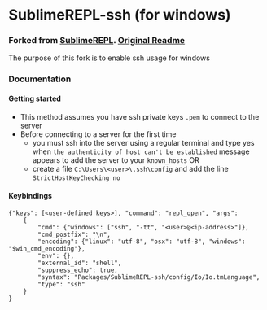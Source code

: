 SublimeREPL-ssh (for windows)
=====================================

### Forked from [SublimeREPL](https://github.com/wuub/SublimeREPL). [Original Readme](./README_original.md)

The purpose of this fork is to enable ssh usage for windows



### Documentation

#### Getting started

* This method assumes you have ssh private keys `.pem` to connect to the server
* Before connecting to a server for the first time
    * you must ssh into the server using a regular terminal and type yes when `the authenticity of host can't be established` message appears to add the server to your `known_hosts` OR
    * create a file `C:\Users\<user>\.ssh\config` and add the line `StrictHostKeyChecking no`


#### Keybindings

```
{"keys": [<user-defined keys>], "command": "repl_open", "args":
    {
        "cmd": {"windows": ["ssh", "-tt", "<user>@<ip-address>"]},
        "cmd_postfix": "\n",
        "encoding": {"linux": "utf-8", "osx": "utf-8", "windows": "$win_cmd_encoding"},
        "env": {}, 
        "external_id": "shell",
        "suppress_echo": true,
        "syntax": "Packages/SublimeREPL-ssh/config/Io/Io.tmLanguage",
        "type": "ssh"
    }
}
```
